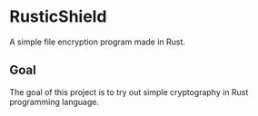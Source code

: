 # RusticShield
A simple file encryption program made in Rust.

## Goal
The goal of this project is to try out simple cryptography in Rust programming language.